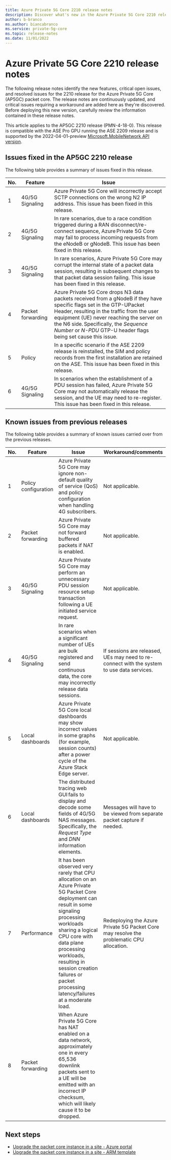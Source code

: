 ```yaml
---
title: Azure Private 5G Core 2210 release notes 
description: Discover what's new in the Azure Private 5G Core 2210 release
author: b-branco
ms.author: biancabranco
ms.service: private-5g-core
ms.topic: release-notes
ms.date: 11/01/2022
---
```


# Azure Private 5G Core 2210 release notes

The following release notes identify the new features, critical open issues, and resolved issues for the 2210 release for the Azure Private 5G Core (AP5GC) packet core. The release notes are continuously updated, and critical issues requiring a workaround are added here as they're discovered. Before deploying this new version, carefully review the information contained in these release notes.

This article applies to the AP5GC 2210 release (PMN-4-18-0). This release is compatible with the ASE Pro GPU running the ASE 2209 release and is supported by the 2022-04-01-preview [Microsoft.MobileNetwork API version](/rest/api/mobilenetwork).

## Issues fixed in the AP5GC 2210 release

The following table provides a summary of issues fixed in this release.

  |No.  |Feature  | Issue |
  |-----|-----|-----|
  | 1 | 4G/5G Signaling | Azure Private 5G Core will incorrectly accept SCTP connections on the wrong N2 IP address. This issue has been fixed in this release. |
  | 2 | 4G/5G Signaling | In rare scenarios, due to a race condition triggered during a RAN disconnect/re-connect sequence, Azure Private 5G Core may fail to process incoming requests from the eNodeB or gNodeB. This issue has been fixed in this release. |
  | 3 | 4G/5G Signaling  | In rare scenarios, Azure Private 5G Core may corrupt the internal state of a packet data session, resulting in subsequent changes to that packet data session failing. This issue has been fixed in this release. |
  | 4 | Packet forwarding  | Azure Private 5G Core drops N3 data packets received from a gNodeB if they have specific flags set in the GTP-UPacket Header, resulting in the traffic from the user equipment (UE) never reaching the server on the N6 side. Specifically, the *Sequence Number* or *N-PDU* GTP-U header flags being set cause this issue. |
  | 5 | Policy | In a specific scenario if the ASE 2209 release is reinstalled, the SIM and policy records from the first installation are retained on the ASE. This issue has been fixed in this release. |
  | 6 | 4G/5G Signaling  | In scenarios when the establishment of a PDU session has failed, Azure Private 5G Core may not automatically release the session, and the UE may need to re-register. This issue has been fixed in this release. |

## Known issues from previous releases

The following table provides a summary of known issues carried over from the previous releases.

  |No.  |Feature  | Issue | Workaround/comments |
  |-----|-----|-----|-----|
  | 1 | Policy configuration  | Azure Private 5G Core may ignore non-default quality of service (QoS) and policy configuration when handling 4G subscribers.  | Not applicable. |
  | 2 | Packet forwarding  | Azure Private 5G Core may not forward buffered packets if NAT is enabled.  | Not applicable. |
  | 3 | 4G/5G Signaling  | Azure Private 5G Core may perform an unnecessary PDU session resource setup transaction following a UE initiated service request.  | Not applicable. |
  | 4 | 4G/5G Signaling  | In rare scenarios when a significant number of UEs are bulk registered and send continuous data, the core may incorrectly release data sessions. | If sessions are released, UEs may need to re-connect with the system to use data services.  |
  | 5 | Local dashboards  | Azure Private 5G Core local dashboards may show incorrect values in some graphs (for example, session counts) after a power cycle of the Azure Stack Edge server.  | Not applicable. |
  | 6 | Local dashboards  | The distributed tracing web GUI fails to display and decode some fields of 4G/5G NAS messages. Specifically, the *Request Type* and *DNN* information elements.  | Messages will have to be viewed from separate packet capture if needed.  |
  | 7 | Performance  | It has been observed very rarely that CPU allocation on an Azure Private 5G Packet Core deployment can result in some signaling processing workloads sharing a logical CPU core with data plane processing workloads, resulting in session creation failures or packet processing latency/failures at a moderate load.  | Redeploying the Azure Private 5G Packet Core may resolve the problematic CPU allocation.  |
  | 8 | Packet forwarding  | When Azure Private 5G Core has NAT enabled on a data network, approximately one in every 65,536 downlink packets sent to a UE will be emitted with an incorrect IP checksum, which will likely cause it to be dropped.  | 

## Next steps

- [Upgrade the packet core instance in a site - Azure portal](upgrade-packet-core-azure-portal.md)
- [Upgrade the packet core instance in a site - ARM template](upgrade-packet-core-arm-template.md)
